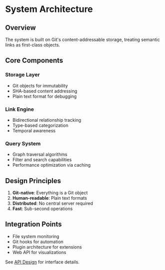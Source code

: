 # System Architecture

## Overview

The system is built on Git's content-addressable storage, treating semantic links as first-class objects.

## Core Components

### Storage Layer
- Git objects for immutability
- SHA-based content addressing
- Plain text format for debugging

### Link Engine
- Bidirectional relationship tracking
- Type-based categorization
- Temporal awareness

### Query System
- Graph traversal algorithms
- Filter and search capabilities
- Performance optimization via caching

## Design Principles

1. **Git-native**: Everything is a Git object
2. **Human-readable**: Plain text formats
3. **Distributed**: No central server required
4. **Fast**: Sub-second operations

## Integration Points

- File system monitoring
- Git hooks for automation
- Plugin architecture for extensions
- Web API for visualizations

See [API Design](../specs/api-design.md) for interface details.